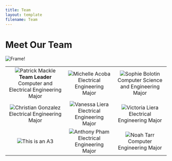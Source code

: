 ```yaml
---
title: Team
layout: template
filename: Team
--- 
```



# Meet Our Team
![Frame!](https://github.com/pmackle/EE-Emerge-2020-FourFace/blob/master/Documentation/Photos/team.png?raw=true)

| | | |
|:-------------------------:|:-------------------------:|:-------------------------:|
| ![Patrick Mackle](https://github.com/pmackle/EE-Emerge-2020-FourFace/blob/master/docs/Images/B.png?raw=true) **Team Leader** Computer and Electrical Engineering Major| ![Michelle Acoba](https://github.com/pmackle/EE-Emerge-2020-FourFace/blob/master/docs/Images/A.png?raw=true) Electrical Engineering Major | ![Sophie Bolotin](https://github.com/pmackle/EE-Emerge-2020-FourFace/blob/master/docs/Images/C.png?raw=true) Computer Science and Engineering Major |
| ![Christian Gonzalez](https://github.com/pmackle/EE-Emerge-2020-FourFace/blob/master/docs/Images/B.png?raw=true) Electrical Engineering Major| ![Vanessa Liera](https://github.com/pmackle/EE-Emerge-2020-FourFace/blob/master/docs/Images/A.png?raw=true) Electrical Engineering Major | ![Victoria Liera](https://github.com/pmackle/EE-Emerge-2020-FourFace/blob/master/docs/Images/C.png?raw=true)Electrical Engineering Major |
| ![This is an A3](https://github.com/pmackle/EE-Emerge-2020-FourFace/blob/master/docs/Images/B.png?raw=true) | ![Anthony Pham](https://github.com/pmackle/EE-Emerge-2020-FourFace/blob/master/docs/Images/A.png?raw=true) Electrical Engineering Major | ![Noah Tarr](https://github.com/pmackle/EE-Emerge-2020-FourFace/blob/master/docs/Images/C.png?raw=true) Computer Engineering Major|

